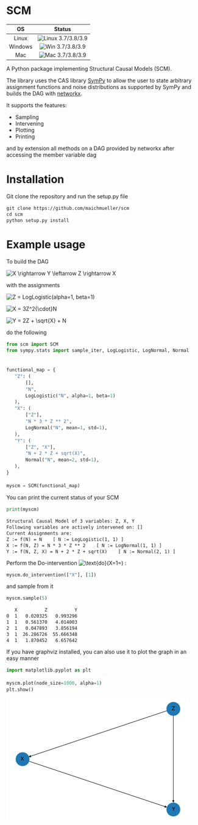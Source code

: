 # SCM

| OS        |  Status |
| :-------------: |:-------------:|
| Linux       | ![Linux 3.7/3.8/3.9](https://github.com/maichmueller/scm/workflows/Linux%203.7/3.8/3.9/badge.svg)    |
| Windows | ![Win 3.7/3.8/3.9](https://github.com/maichmueller/scm/workflows/Win%203.7/3.8/3.9/badge.svg) | 
| Mac | ![Mac  3.7/3.8/3.9](https://github.com/maichmueller/scm/workflows/Mac%203.7/3.8/3.9/badge.svg) |

A Python package implementing Structural Causal Models (SCM).

The library uses the CAS library [SymPy](https://github.com/sympy/sympy) to allow the user to state arbitrary assignment functions and noise distributions as supported by SymPy and builds the DAG with [networkx](https://github.com/networkx/networkx).

It supports the features:
  - Sampling
  - Intervening
  - Plotting
  - Printing
  
 and by extension all methods on a DAG provided by networkx after accessing the member variable dag
  
# Installation
Git clone the repository and run the setup.py file
```
git clone https://github.com/maichmueller/scm
cd scm
python setup.py install
```

# Example usage

To build the DAG

![X \rightarrow Y \leftarrow Z \rightarrow X](https://latex.codecogs.com/svg.latex?&space;X{\rightarrow}{Y}{\leftarrow}{Z}{\rightarrow}X)


with the assignments

![Z = LogLogistic(alpha=1, beta=1)](https://latex.codecogs.com/svg.latex?&space;Z=\text{LogLogistic}(\alpha=1,\beta=1))

![X = 3Z^2{\cdot}N](https://latex.codecogs.com/svg.latex?&space;X={3Z^2}{\cdot}N\quad[N=\text{LogNormal}(\mu=1,\sigma=1)])

![Y = 2Z + \sqrt{X} + N](https://latex.codecogs.com/svg.latex?&space;Y=2Z+\sqrt{X}+N\quad[N=\text{Normal}(\mu=2,\sigma=1)])

do the following

```python
from scm import SCM
from sympy.stats import sample_iter, LogLogistic, LogNormal, Normal


functional_map = {
   "Z": (
       [],
       "N",
       LogLogistic("N", alpha=1, beta=1)
   ),
   "X": (
       ["Z"],
       "N * 3 * Z ** 2",
       LogNormal("N", mean=1, std=1),
   ),
   "Y": (
       ["Z", "X"],
       "N + 2 * Z + sqrt(X)",
       Normal("N", mean=2, std=1),
   ),
}

myscm = SCM(functional_map)
```
You can print the current status of your SCM
```python
print(myscm)
```
```
Structural Causal Model of 3 variables: Z, X, Y
Following variables are actively intervened on: []
Current Assignments are:
Z := f(N) = N	 [ N := LogLogistic(1, 1) ]
X := f(N, Z) = N * 3 * Z ** 2	 [ N := LogNormal(1, 1) ]
Y := f(N, Z, X) = N + 2 * Z + sqrt(X)	 [ N := Normal(2, 1) ]
```
Perform the Do-intervention ![\text{do}(X=1=)](https://latex.codecogs.com/svg.latex?&space;\text{do}(X=1)) :
```python
myscm.do_intervention(["X"], [1])
```
and sample from it
```python
myscm.sample(5)
```
```
   X          Z          Y
0  1   0.020325   0.993296
1  1   0.561370   4.014003
2  1   0.047893   3.856194
3  1  26.286726  55.666348
4  1   1.870452   6.657642
```
If you have graphviz installed, you can also use it to plot the graph in an easy manner
```python
import matplotlib.pyplot as plt

myscm.plot(node_size=1000, alpha=1)
plt.show()
```
![Plot example](docs/images/plot.png)
